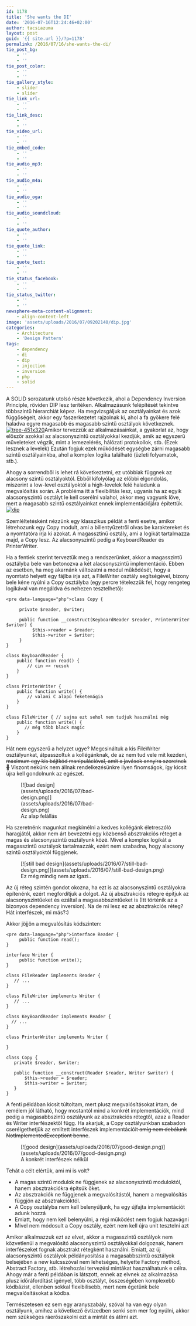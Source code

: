 ```yaml
---
id: 1178
title: 'She wants the DI'
date: '2016-07-16T12:24:46+02:00'
author: tacsiazuma
layout: post
guid: '{{ site.url }}/?p=1178'
permalink: /2016/07/16/she-wants-the-di/
tie_post_bg:
    - ''
    - ''
tie_post_color:
    - ''
    - ''
tie_gallery_style:
    - slider
    - slider
tie_link_url:
    - ''
    - ''
tie_link_desc:
    - ''
    - ''
tie_video_url:
    - ''
    - ''
tie_embed_code:
    - ''
    - ''
tie_audio_mp3:
    - ''
    - ''
tie_audio_m4a:
    - ''
    - ''
tie_audio_oga:
    - ''
    - ''
tie_audio_soundcloud:
    - ''
    - ''
tie_quote_author:
    - ''
    - ''
tie_quote_link:
    - ''
    - ''
tie_quote_text:
    - ''
    - ''
tie_status_facebook:
    - ''
    - ''
tie_status_twitter:
    - ''
    - ''
newsphere-meta-content-alignment:
    - align-content-left
image: 'assets/uploads/2016/07/09202140/dip.jpg'
categories:
    - Architecture
    - 'Design Pattern'
tags:
    - dependency
    - di
    - dip
    - injection
    - inversion
    - php
    - solid
---
```


A SOLID sorozatunk utolsó része következik, ahol a Dependency Inversion Principle, röviden DIP lesz terítéken. Alkalmazásunk felépítését tekintve többszintű hierarchiát képez. Ha megvizsgáljuk az osztályainkat és azok függőségeit, akkor egy faszerkezetet rajzolnak ki, ahol a fa gyökere felé haladva egyre magasabb és magasabb szintű osztályok következnek. [![tree-451x320](assets/uploads/2015/12/tree-451x320.png)](assets/uploads/2015/12/tree-451x320.png)Amikor tervezzük az alkalmazásainkat, a gyakorlat az, hogy először azokkal az alacsonyszintű osztályokkal kezdjük, amik az egyszerű műveleteket végzik, mint a lemezelérés, hálózati protokollok, stb. (Ezek lesznek a levelek) Ezután fogjuk ezek működését egységbe zárni magasabb szintű osztályainkba, ahol a komplex logika található (üzleti folyamatok, stb.).

Ahogy a sorrendből is lehet rá következtetni, ez utóbbiak függnek az alacsony szintű osztályoktól. Ebből kifolyólag az előbbi elgondolás, miszerint a low-level osztályoktól a high-levelek felé haladunk a megvalósítás során. A probléma itt a flexibilitás lesz, ugyanis ha az egyik alacsonyszintű osztályt le kell cserélni valahol, akkor meg vagyunk lőve, mert a magasabb szintű osztályainkat ennek implementációjára építettük.[![dip](assets/uploads/2016/07/dip.jpg)](assets/uploads/2016/07/dip.jpg)

Szemléltetésként nézzünk egy klasszikus példát a fenti esetre, amikor létrehozunk egy Copy modult, ami a billentyűzetről olvas be karaktereket és a nyomtatóra írja ki azokat. A magassztinű osztály, ami a logikát tartalmazza majd, a Copy lesz. Az alacsonyszintű pedig a KeyboardReader és PrinterWriter.

Ha a fentiek szerint terveztük meg a rendszerünket, akkor a magasszintű osztályba bele van betonozva a két alacsonyszintű implementáció. Ebben az esetben, ha meg akarnánk változatni a modul működését, hogy a nyomtató helyett egy fájlba írja azt, a FileWriter osztály segítségével, bizony bele kéne nyúlni a Copy osztályba (egy percre tételezzük fel, hogy rengeteg logikával van megáldva és nehezen tesztelhető):

```
<pre data-language="php">class Copy {
     
     private $reader, $writer;

     public function __construct(KeyboardReader $reader, PrinterWriter $writer) {
          $this->reader = $reader;
          $this->writer = $writer;
     }
}

class KeyboardReader {
    public function read() {
        // cin >> rucsok
    }
}

class PrinterWriter {
    public function write() {
        // valami C alapú feketemágia
    }
}

class FileWriter { // sajna ezt sehol nem tudjuk használni még
    public function write() {
       // még több black magic
    }
}

```

Hát nem egyszerű a helyzet ugye? Megcsináltuk a kis FileWriter osztályunkat, átpasszoltuk a kollégánknak, de az nem tud vele mit kezdeni, <del>maximum egy kis bájtkód manipulációval, amit a javások annyira szeretnek 🙂</del> Viszont nekünk nem állnak rendelkezésünkre ilyen finomságok, így kicsit újra kell gondolnunk az egészet.

<figure aria-describedby="caption-attachment-1183" class="wp-caption aligncenter" id="attachment_1183" style="width: 268px">[![bad design](assets/uploads/2016/07/bad-design.png)](assets/uploads/2016/07/bad-design.png)<figcaption class="wp-caption-text" id="caption-attachment-1183">Az alap felállás</figcaption></figure>

Ha szeretnénk magunkat megkímélni a kedves kollégánk életreszóló haragjától, akkor nem árt bevezetni egy közbenső absztrakciós réteget a magas és alacsonyszintű osztályunk közé. Mivel a komplex logikát a magasszintű osztályok tartalmazzák, ezért nem szabadna, hogy alacsony szintű osztályoktól függjenek.

<figure aria-describedby="caption-attachment-1185" class="wp-caption aligncenter" id="attachment_1185" style="width: 399px">[![still bad design](assets/uploads/2016/07/still-bad-design.png)](assets/uploads/2016/07/still-bad-design.png)<figcaption class="wp-caption-text" id="caption-attachment-1185">Ez még mindig nem az igazi..</figcaption></figure>

Az új réteg szintén gondot okozna, ha ezt is az alacsonyszintű osztályokra építenénk, ezért megfordítjuk a dolgot. Az új absztrakciós rétegre építjuk az alacsonyszintűeket és ezáltal a magasabbszintűeket is (Itt történik az a bizonyos dependency inversion). Na de mi lesz ez az absztrakciós réteg? Hát interfészek, mi más?:)

Akkor jöjjön a megvalósítás kódszinten:

```
<pre data-language="php">interface Reader {
     public function read();
}

interface Writer {
     public function write();
}

class FileReader implements Reader {
   // ...
}

class FileWriter implements Writer {
   // ...
}

class KeyBoardReader implements Reader {
  // ...
}

class PrinterWriter implements Writer {

}

class Copy {
   private $reader, $writer;

   public function __construct(Reader $reader, Writer $writer) {
       $this->reader = $reader;
       $this->writer = $writer;
   }
}

```

A fenti példában kicsit túltoltam, mert plusz megvalósításokat írtam, de remélem jól látható, hogy mostantól mind a konkrét implementációk, mind pedig a magasabbszintű osztályunk az absztrakciós rétegtől, azaz a Reader és Writer interfészektől függ. Ha akarjuk, a Copy osztályunkban szabadon cserélgethetjük az említett interfészek implementációit<del> amíg nem dobálunk NotImplementedExceptiont benne</del>.

<figure aria-describedby="caption-attachment-1184" class="wp-caption aligncenter" id="attachment_1184" style="width: 563px">[![good design](assets/uploads/2016/07/good-design.png)](assets/uploads/2016/07/good-design.png)<figcaption class="wp-caption-text" id="caption-attachment-1184">A konkrét interfészek nélkül</figcaption></figure>

Tehát a célt elértük, ami mi is volt?

- A magas szintű modulok ne függjenek az alacsonyszintű moduloktól, hanem absztrakciókra építsük őket.
- Az absztrakciók ne függjenek a megvalósítástól, hanem a megvalósítás függjön az absztrakcióktól.
- A Copy osztályba nem kell belenyúljunk, ha egy újfajta implementációt adunk hozzá
- Emiatt, hogy nem kell belenyúlni, a régi működést nem fogjuk hazavágni
- Mivel nem módosult a Copy osztály, ezért nem kell újra unit tesztelni azt

Amikor alkalmazzuk ezt az elvet, akkor a magasszintű osztályok nem közvetlenül a megvalósító alacsonyszintű osztályokkal dolgoznak, hanem interfészeket fognak absztrakt rétegként használni. Emiatt, az új alacsonyszintű osztályok példányosítása a magasabbszintű osztályok belsejében a new kulcsszóval nem lehetséges, helyette Factory method, Abstract Factory, stb. létrehozási tervezési mintákat használhatunk e célra. Ahogy már a fenti példában is látszott, ennek az elvnek az alkalmazása plusz időráfordítást igényel, több osztályt, összeségében komplexebb kódbázist, ellenben sokkal flexibilisebb, mert nem égetünk bele megvalósításokat a kódba.

Természetesen ez sem egy aranyszabály, szóval ha van egy olyan osztályunk, amihez a következő évtizedben senki sem <del>mer</del> fog nyúlni, akkor nem szükséges ráerőszakolni ezt a mintát és átírni azt.
